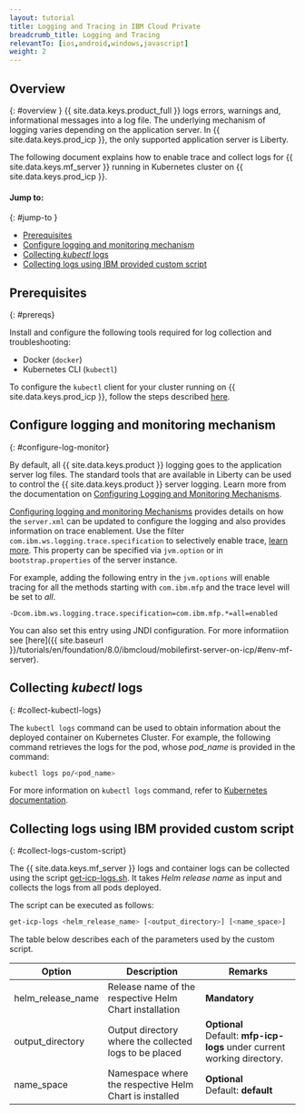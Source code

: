 ```yaml
---
layout: tutorial
title: Logging and Tracing in IBM Cloud Private
breadcrumb_title: Logging and Tracing
relevantTo: [ios,android,windows,javascript]
weight: 2
---
```

<!-- NLS_CHARSET=UTF-8 -->
## Overview
{: #overview }
{{ site.data.keys.product_full }} logs errors, warnings and, informational messages into a log file. The underlying mechanism of logging varies depending on the application server. In {{ site.data.keys.prod_icp }}, the only supported application server is Liberty.

The following document explains how to enable trace and collect logs for {{ site.data.keys.mf_server }} running in Kubernetes cluster on {{ site.data.keys.prod_icp }}.


#### Jump to:
{: #jump-to }
* [Prerequisites](#prereqs)
* [Configure logging and monitoring mechanism](#configure-log-monitor)
* [Collecting *kubectl* logs](#collect-kubectl-logs)
* [Collecting logs using IBM provided custom script](#collect-logs-custom-script)


## Prerequisites
{: #prereqs}

Install and configure the following tools required for log collection and troubleshooting:
* Docker (`docker`)
* Kubernetes CLI (`kubectl`)

To configure the `kubectl` client for your cluster running on {{ site.data.keys.prod_icp }}, follow the steps described [here](https://www.ibm.com/support/knowledgecenter/en/SSBS6K_2.1.0/manage_cluster/cfc_cli.html).


## Configure logging and monitoring mechanism
{: #configure-log-monitor}

By default, all {{ site.data.keys.product }} logging goes to the application server log files. The standard tools that are available in Liberty can be used to control the {{ site.data.keys.product }} server logging. Learn more from the documentation on [Configuring Logging and Monitoring Mechanisms](https://www.ibm.com/support/knowledgecenter/en/SSHS8R_8.0.0/com.ibm.worklight.installconfig.doc/admin/r_logging_and_monitoring_mechanisms.html).

[Configuring logging and monitoring Mechanisms](https://www.ibm.com/support/knowledgecenter/en/SSHS8R_8.0.0/com.ibm.worklight.installconfig.doc/admin/r_logging_and_monitoring_mechanisms.html) provides details on how the `server.xml` can be updated to configure the logging and also provides information on trace enablement. Use the filter `com.ibm.ws.logging.trace.specification` to selectively enable trace, [learn more](https://www.ibm.com/support/knowledgecenter/en/SSEQTP_8.5.5/com.ibm.websphere.wlp.doc/ae/rwlp_logging.html). This property can be specified via `jvm.option` or in `bootstrap.properties` of the server instance.

For example, adding the following entry in the `jvm.options` will enable tracing for all the methods starting with `com.ibm.mfp` and the trace level will be set to *all*.
```
-Dcom.ibm.ws.logging.trace.specification=com.ibm.mfp.*=all=enabled
```
 You can also set this entry using JNDI configuration. For more informatiion see [here]({{ site.baseurl }}/tutorials/en/foundation/8.0/ibmcloud/mobilefirst-server-on-icp/#env-mf-server).


## Collecting *kubectl* logs
{: #collect-kubectl-logs}

The `kubectl logs` command can be used to obtain information about the deployed container on Kubernetes Cluster. For example, the following command retrieves the logs for the pod, whose *pod_name* is provided in the command:

```bash
kubectl logs po/<pod_name>
```
For more information on `kubectl logs` command, refer to [Kubernetes documentation](https://kubernetes-v1-4.github.io/docs/user-guide/kubectl/kubectl_logs/).

## Collecting logs using IBM provided custom script
{: #collect-logs-custom-script}

The {{ site.data.keys.mf_server }} logs and container logs can be collected using the script [get-icp-logs.sh](get-icp-logs.sh). It takes *Helm release name* as input and collects the logs from all pods deployed.

The script can be executed as follows:
```bash
get-icp-logs <helm_release_name> [<output_directory>] [<name_space>]
```
The table below describes each of the parameters used by the custom script.

| Option | Description | Remarks |
|--------|-------------|---------|
| helm_release_name | Release name of the respective Helm Chart installation | **Mandatory** |
| output_directory | Output directory where the collected logs to be placed | **Optional**<br/>Default: **mfp-icp-logs** under current working directory. |
| name_space | Namespace where the respective Helm Chart is installed | **Optional**<br/>Default: **default** |
